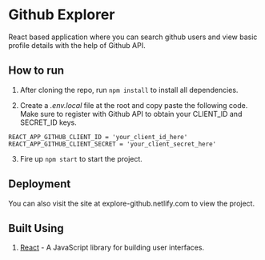 # Github Explorer

React based application where you can search github users and view basic profile details with the help of Github API.

## How to run

1. After cloning the repo, run ```npm install``` to install all dependencies.

2. Create a _.env.local_ file at the root and copy paste the following code. Make sure to register with Github API to obtain your CLIENT_ID and SECRET_ID keys.

```
REACT_APP_GITHUB_CLIENT_ID = 'your_client_id_here'
REACT_APP_GITHUB_CLIENT_SECRET = 'your_client_secret_here'
```

3. Fire up ```npm start``` to start the project.

## Deployment

You can also visit the site at explore-github.netlify.com to view the project.

## Built Using

1. [React](https://reactjs.org/) - A JavaScript library for building user interfaces.
